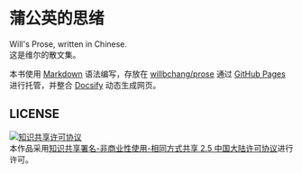 # 蒲公英的思绪
Will's Prose, written in Chinese.<br>
这是维尔的散文集。

本书使用 [Markdown](https://guides.github.com/features/mastering-markdown/) 语法编写，存放在 [willbchang/prose](https://github.com/willbchang-book/prose) 通过 [GitHub Pages](https://pages.github.com/) 进行托管，并整合 [Docsify](https://docsify.js.org/#/) 动态生成网页。

## LICENSE
<a rel="license" href="http://creativecommons.org/licenses/by-nc-sa/2.5/cn/"><img alt="知识共享许可协议" style="border-width:0" src="https://i.creativecommons.org/l/by-nc-sa/2.5/cn/88x31.png" /></a><br />本作品采用<a rel="license" href="http://creativecommons.org/licenses/by-nc-sa/2.5/cn/">知识共享署名-非商业性使用-相同方式共享 2.5 中国大陆许可协议</a>进行许可。
